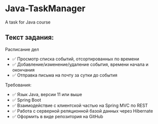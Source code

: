 # Java-TaskManager
A task for Java course

## Текст задания:
Расписание дел

+ ✅ Просмотр списка событий, отсортированных по времени
+ ✅ Добавление/изменение/удаление события, времени начала и окончания
+ ✅ Отправка письма на почту за сутки до события
 
Требования:
+ ✅ Язык Java, версии 11 или выше
+ ✅ Spring Boot
+ ✅ Взаимодействие с клиентской частью на Spring MVC по REST
+ ✅ Работа с серверной реляционной базой данных через Hibernate
+ ✅ Оформить в виде репозитория на GitHub
